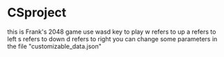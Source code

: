 # CSproject
this is Frank's 2048 game
use wasd key to play
w refers to up
a refers to left
s refers to down
d refers to right
you can change some parameters in the file "customizable_data.json"
